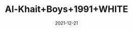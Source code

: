 ---
title: 'Al-Khait+Boys+1991+WHITE'
date: '2021-12-21' 
metatag: '' 
inventory: '4.0' 
draft: false 
# meta description 
shortDescripton: 'Al-Khait+Boys+1991+WHITE'
description: 'Boys'
longdescription: ''
featured: False
# product Price
price: '1911.0'
priceBefore: '2730.0'
# Product Short Description
shortDescription: 'Al-Khait+Boys+1991+WHITE'
productID: '9870F201-6762-EC11-995F-005056B3A416'
type: 'products'
category: 'Boys' 
thumnailproduct: 'https://alkhait.eralive.net/images/products/9870F201-6762-EC11-995F-005056B3A4161.png' 
images:
  - image: 'images/products/9870F201-6762-EC11-995F-005056B3A4161.png'  
  - image: 'images/products/9870F201-6762-EC11-995F-005056B3A4162.png'  
  - image: 'images/products/9870F201-6762-EC11-995F-005056B3A4163.png'  
---